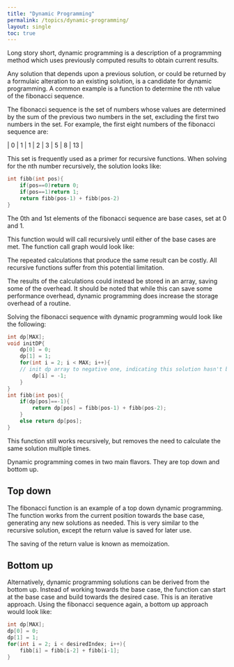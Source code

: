 ```yaml
---
title: "Dynamic Programming"
permalink: /topics/dynamic-programming/
layout: single
toc: true
---
```

Long story short, dynamic programming is a description of a programming method which uses previously computed results to obtain current results. 

Any solution that depends upon a previous solution, or could be returned by a formulaic alteration to an existing solution, is a candidate for dynamic programming. A common example is a function to determine the nth value of the fibonacci sequence. 

The fibonacci sequence is the set of numbers whose values are determined by the sum of the previous two numbers in the set, excluding the first two numbers in the set. For example, the first eight numbers of the fibonacci sequence are:

| 0 | 1 | 1 | 2 | 3 | 5 | 8 | 13  |

This set is frequently used as a primer for recursive functions. When solving for the nth number recursively, the solution looks like:

```c++ 
int fibb(int pos){
    if(pos==0)return 0;
    if(pos==1)return 1;
    return fibb(pos-1) + fibb(pos-2)
}
```
The 0th and 1st elements of the fibonacci sequence are base cases, set at 0 and 1. 

This function would will call recursively until either of the base cases are met. The function call graph would look like:

The repeated calculations that produce the same result can be costly. All recursive functions suffer from this potential limitation. 

The results of the calculations could instead be stored in an array, saving some of the overhead. It should be noted that while this can save some performance overhead, dynamic programming does increase the storage overhead of a routine. 

Solving the fibonacci sequence with dynamic programming would look like the following:
```c++
int dp[MAX];
void initDP{
    dp[0] = 0;
    dp[1] = 1;
    for(int i = 2; i < MAX; i++){
    // init dp array to negative one, indicating this solution hasn't been generated yet
        dp[i] = -1;
    }
}
int fibb(int pos){
    if(dp[pos]==-1){
        return dp[pos] = fibb(pos-1) + fibb(pos-2);
    }
    else return dp[pos];
}
```
This function still works recursively, but removes the need to calculate the same solution multiple times.

Dynamic programming comes in two main flavors. They are top down and bottom up.

## Top down

The fibonacci function is an example of a top down dynamic programming. The function works from the current position towards the base case, generating any new solutions as needed. This is very similar to the recursive solution, except the return value is saved for later use.

The saving of the return value is known as memoization.

## Bottom up
Alternatively, dynamic programming solutions can be derived from the bottom up. Instead of working towards the base case, the function can start at the base case and build towards the desired case. This is an iterative approach. Using the fibonacci sequence again, a bottom up approach would look like:
```c++
int dp[MAX];
dp[0] = 0;
dp[1] = 1;
for(int i = 2; i < desiredIndex; i++){
    fibb[i] = fibb[i-2] + fibb[i-1];
}
```

